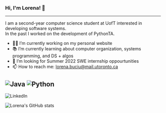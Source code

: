 ### Hi, I'm Lorena! 👋
---------------------
I am a second-year computer science student at UofT interested in developing software systems. <br />
In the past I worked on the development of PythonTA. 

- 👩‍💻 I’m currently working on my personal website 
- 📚 I’m currently learning about computer organization, systems programming, and DS + algos 
- 🔭 I’m looking for Summer 2022 SWE internship oppourtunities 
- 📫 How to reach me: lorena.buciu@mail.utoronto.ca

![Java](https://img.shields.io/badge/java-%23ED8B00.svg?style=for-the-badge&logo=java&logoColor=white) ![Python](https://img.shields.io/badge/python-3670A0?style=for-the-badge&logo=python&logoColor=ffdd54)
---------------------
![LinkedIn](https://img.shields.io/badge/linkedin-%230077B5.svg?style=for-the-badge&logo=linkedin&logoColor=white)

![Lorena's GitHub stats](https://github-readme-stats.vercel.app/api?username=lorena-b&show_icons=true&theme=omni)

<!--
**lorena-b/lorena-b** is a ✨ _special_ ✨ repository because its `README.md` (this file) appears on your GitHub profile.

Here are some ideas to get you started:

- 🔭 I’m currently working on ...
- 🌱 I’m currently learning ...
- 👯 I’m looking to collaborate on ...
- 🤔 I’m looking for help with ...
- 💬 Ask me about ...
- 📫 How to reach me: ...
- 😄 Pronouns: ...
- ⚡ Fun fact: ...
-->
